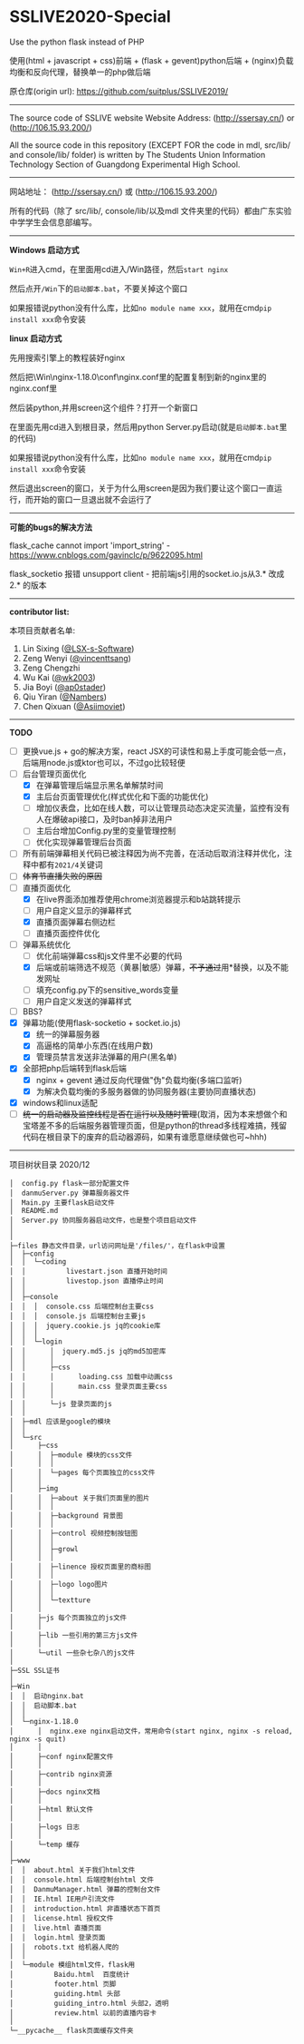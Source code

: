 # SSLIVE2020-Special
Use the python flask instead of PHP

使用(html + javascript + css)前端 + (flask + gevent)python后端 + (nginx)负载均衡和反向代理，替换单一的php做后端

原仓库(origin url): https://github.com/suitplus/SSLIVE2019/

---

The source code of SSLIVE website
Website Address: (http://ssersay.cn/) or (http://106.15.93.200/)

All the source code in this repository (EXCEPT FOR the code in mdl, src/lib/ and console/lib/ folder) is written by The Students Union Information Technology Section of Guangdong Experimental High School.

---

网站地址： (http://ssersay.cn/) 或 (http://106.15.93.200/)

所有的代码（除了 src/lib/, console/lib/以及mdl 文件夹里的代码）都由广东实验中学学生会信息部编写。

---

**Windows 启动方式**

`Win+R`进入cmd，在里面用cd进入/Win路径，然后`start nginx`

然后点开`/Win`下的`启动脚本.bat`，不要关掉这个窗口

如果报错说python没有什么库，比如`no module name xxx`，就用在cmd`pip install xxx`命令安装

**linux 启动方式**

先用搜索引擎上的教程装好nginx

然后把\Win\nginx-1.18.0\conf\nginx.conf里的配置复制到新的nginx里的nginx.conf里

然后装python,并用screen这个组件？打开一个新窗口

在里面先用cd进入到根目录，然后用python Server.py启动(就是`启动脚本.bat`里的代码)

如果报错说python没有什么库，比如`no module name xxx`，就用在cmd`pip install xxx`命令安装

然后退出screen的窗口，关于为什么用screen是因为我们要让这个窗口一直运行，而开始的窗口一旦退出就不会运行了


---

**可能的bugs的解决方法**

flask_cache cannot import 'import_string' -  https://www.cnblogs.com/gavinclc/p/9622095.html

flask_socketio 报错 unsupport client - 把前端js引用的socket.io.js从3.* 改成2.* 的版本

---

**contributor list:**

本项目贡献者名单:

1. Lin Sixing ([@LSX-s-Software](https://github.com/LSX-s-Software))
2. Zeng Wenyi ([@vincenttsang](https://github.com/vincenttsang))
3. Zeng Chengzhi
4. Wu Kai ([@wk2003](https://github.com/wk2003))
5. Jia Boyi ([@ap0stader](https://github.com/ap0stader))
6. Qiu Yiran ([@Nambers](https://github.com/Nambers))
7. Chen Qixuan ([@Asiimoviet](https://github.com/Asiimoviet))

---

**TODO**

 - [ ] 更换vue.js + go的解决方案，react JSX的可读性和易上手度可能会低一点，后端用node.js或ktor也可以，不过go比较轻便
 - [ ] 后台管理页面优化
   - [x] 在弹幕管理后端显示黑名单解禁时间
   - [x] 主后台页面管理优化(样式优化和下面的功能优化)
   - [ ] 增加仪表盘，比如在线人数，可以让管理员动态决定买流量，监控有没有人在爆破api接口，及时ban掉非法用户
   - [ ] 主后台增加Config.py里的变量管理控制
   - [ ] 优化实现弹幕管理后台页面
 - [ ] 所有前端弹幕相关代码已被注释因为尚不完善，在活动后取消注释并优化，注释中都有`2021/4`关键词
 - [ ] ~~体育节直播失败的原因~~
 - [ ] 直播页面优化
   - [x] 在live界面添加推荐使用chrome浏览器提示和b站跳转提示
   - [ ] 用户自定义显示的弹幕样式
   - [x] 直播页面弹幕右侧边栏
   - [ ] 直播页面控件优化
 - [ ] 弹幕系统优化
   - [ ] 优化前端弹幕css和js文件里不必要的代码
   - [x] 后端或前端筛选不规范（黄暴|敏感）弹幕，~~不予通过~~用*替换，以及不能发网址
   - [ ] 填充config.py下的sensitive_words变量
   - [ ] 用户自定义发送的弹幕样式
 - [ ] BBS?
 - [x] 弹幕功能(使用flask-socketio + socket.io.js)
   - [x] 统一的弹幕服务器
   - [x] 高逼格的简单小东西(在线用户数)
   - [x] 管理员禁言发送非法弹幕的用户(黑名单)
 - [x] 全部把php后端转到flask后端
   - [x] nginx + gevent 通过反向代理做"伪"负载均衡(多端口监听)
   - [x] 为解决负载均衡的多服务器做的协同服务器(主要协同直播状态)
 - [x] windows和linux适配
 - [ ] ~~统一的启动器及监控线程是否在运行以及随时管理~~(取消，因为本来想做个和宝塔差不多的后端服务器管理页面，但是python的thread多线程难搞，残留代码在根目录下的废弃的启动器源码，如果有谁愿意继续做也可~hhh)
 
---

项目树状目录
2020/12

```
│  config.py flask一部分配置文件
│  danmuServer.py 弹幕服务器文件
│  Main.py 主要flask启动文件
│  README.md
│  Server.py 协同服务器启动文件，也是整个项目启动文件
│  
│        
├─files 静态文件目录，url访问网址是'/files/'，在flask中设置
│  ├─config
│  │  └─coding
│  │          livestart.json 直播开始时间
│  │          livestop.json 直播停止时间
│  │          
│  ├─console
│  │  │  console.css 后端控制台主要css
│  │  │  console.js 后端控制台主要js
│  │  │  jquery.cookie.js jq的cookie库
│  │  │  
│  │  └─login
│  │      │  jquery.md5.js jq的md5加密库
│  │      │  
│  │      ├─css
│  │      │      loading.css 加载中动画css
│  │      │      main.css 登录页面主要css
│  │      │      
│  │      └─js 登录页面的js
│  │              
│  ├─mdl 应该是google的模块
│  │      
│  └─src
│      ├─css
│      │  ├─module 模块的css文件
│      │  │      
│      │  └─pages 每个页面独立的css文件
│      │          
│      ├─img
│      │  ├─about 关于我们页面里的图片
│      │  │      
│      │  ├─background 背景图
│      │  │      
│      │  ├─control 视频控制按钮图
│      │  │      
│      │  ├─growl
│      │  │      
│      │  ├─linence 授权页面里的商标图
│      │  │      
│      │  ├─logo logo图片
│      │  │      
│      │  └─textture
│      │          
│      ├─js 每个页面独立的js文件
│      │      
│      ├─lib 一些引用的第三方js文件
│      │      
│      └─util 一些杂七杂八的js文件
│              
├─SSL SSL证书
│      
├─Win
│  │  启动nginx.bat
│  │  启动脚本.bat
│  │  
│  └─nginx-1.18.0
│      │  nginx.exe nginx启动文件，常用命令(start nginx, nginx -s reload, nginx -s quit)
│      │  
│      ├─conf nginx配置文件
│      │      
│      ├─contrib nginx资源
│      │              
│      ├─docs nginx文档
│      │      
│      ├─html 默认文件
│      │      
│      ├─logs 日志
│      │      
│      └─temp 缓存
│              
├─www
│  │  about.html 关于我们html文件
│  │  console.html 后端控制台html 文件
│  │  DanmuManager.html 弹幕的控制台文件
│  │  IE.html IE用户引流文件
│  │  introduction.html 非直播状态下首页
│  │  license.html 授权文件
│  │  live.html 直播页面
│  │  login.html 登录页面
│  │  robots.txt 给机器人爬的
│  │  
│  └─module 模组html文件，flask用
│          Baidu.html  百度统计
│          footer.html 页脚
│          guiding.html 头部
│          guiding_intro.html 头部2，透明
│          review.html 以前的直播内容卡
│          
└─__pycache__ flask页面缓存文件夹
```
